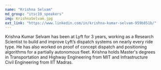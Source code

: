 ```yaml
---
name: "Krishna Selvam"
md_group: "itsc19_speakers"
img: KrishnaSelvam.jpg
ext_link: "https://www.linkedin.com/in/krishna-kumar-selvam-959b851b/"
---
```


Krishna Kumar Selvam has been at Lyft for 3 years, working as a Research Scientist to build and improve Lyft’s dispatch systems on nearly every ride type. He has also worked on proof of concept dispatch and positioning algorithms for a partially autonomous fleet. Krishna holds Master's degrees in Transportation and Highway Engineering from MIT and Infrastructure Civil Engineering from IIT Madras.